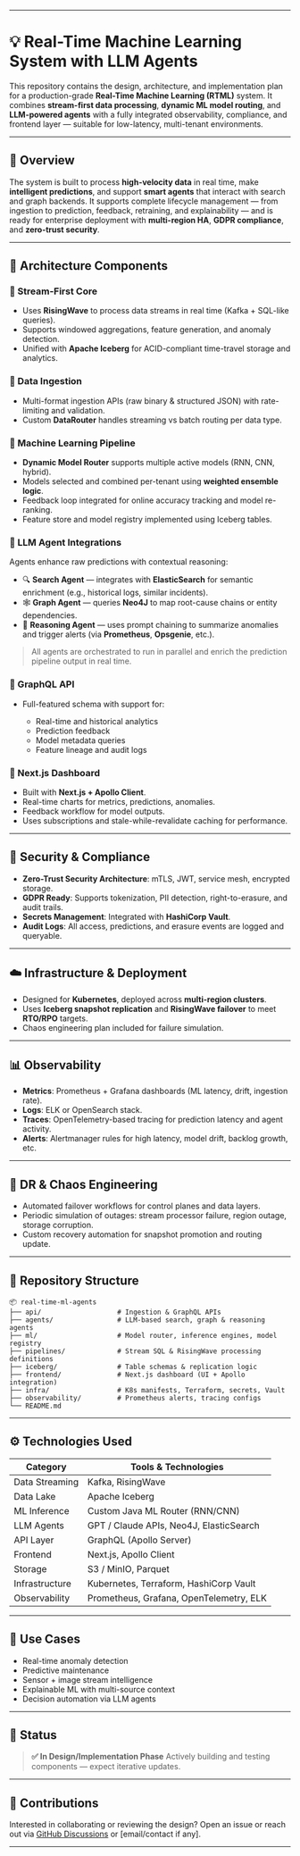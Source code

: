 

---

# 💡 Real-Time Machine Learning System with LLM Agents

This repository contains the design, architecture, and implementation plan for a production-grade **Real-Time Machine Learning (RTML)** system. It combines **stream-first data processing**, **dynamic ML model routing**, and **LLM-powered agents** with a fully integrated observability, compliance, and frontend layer — suitable for low-latency, multi-tenant environments.

---

## 🚀 Overview

The system is built to process **high-velocity data** in real time, make **intelligent predictions**, and support **smart agents** that interact with search and graph backends. It supports complete lifecycle management — from ingestion to prediction, feedback, retraining, and explainability — and is ready for enterprise deployment with **multi-region HA**, **GDPR compliance**, and **zero-trust security**.

---

## 🧱 Architecture Components

### 🔹 Stream-First Core

* Uses **RisingWave** to process data streams in real time (Kafka + SQL-like queries).
* Supports windowed aggregations, feature generation, and anomaly detection.
* Unified with **Apache Iceberg** for ACID-compliant time-travel storage and analytics.

### 🔹 Data Ingestion

* Multi-format ingestion APIs (raw binary & structured JSON) with rate-limiting and validation.
* Custom **DataRouter** handles streaming vs batch routing per data type.

### 🔹 Machine Learning Pipeline

* **Dynamic Model Router** supports multiple active models (RNN, CNN, hybrid).
* Models selected and combined per-tenant using **weighted ensemble logic**.
* Feedback loop integrated for online accuracy tracking and model re-ranking.
* Feature store and model registry implemented using Iceberg tables.

### 🔹 LLM Agent Integrations

Agents enhance raw predictions with contextual reasoning:

* 🔍 **Search Agent** — integrates with **ElasticSearch** for semantic enrichment (e.g., historical logs, similar incidents).
* 🕸️ **Graph Agent** — queries **Neo4J** to map root-cause chains or entity dependencies.
* 🧠 **Reasoning Agent** — uses prompt chaining to summarize anomalies and trigger alerts (via **Prometheus**, **Opsgenie**, etc.).

> All agents are orchestrated to run in parallel and enrich the prediction pipeline output in real time.

### 🔹 GraphQL API

* Full-featured schema with support for:

  * Real-time and historical analytics
  * Prediction feedback
  * Model metadata queries
  * Feature lineage and audit logs

### 🔹 Next.js Dashboard

* Built with **Next.js + Apollo Client**.
* Real-time charts for metrics, predictions, anomalies.
* Feedback workflow for model outputs.
* Uses subscriptions and stale-while-revalidate caching for performance.

---

## 🔐 Security & Compliance

* **Zero-Trust Security Architecture**: mTLS, JWT, service mesh, encrypted storage.
* **GDPR Ready**: Supports tokenization, PII detection, right-to-erasure, and audit trails.
* **Secrets Management**: Integrated with **HashiCorp Vault**.
* **Audit Logs**: All access, predictions, and erasure events are logged and queryable.

---

## ☁️ Infrastructure & Deployment

* Designed for **Kubernetes**, deployed across **multi-region clusters**.
* Uses **Iceberg snapshot replication** and **RisingWave failover** to meet **RTO/RPO** targets.
* Chaos engineering plan included for failure simulation.

---

## 📊 Observability

* **Metrics**: Prometheus + Grafana dashboards (ML latency, drift, ingestion rate).
* **Logs**: ELK or OpenSearch stack.
* **Traces**: OpenTelemetry-based tracing for prediction latency and agent activity.
* **Alerts**: Alertmanager rules for high latency, model drift, backlog growth, etc.

---

## 🧪 DR & Chaos Engineering

* Automated failover workflows for control planes and data layers.
* Periodic simulation of outages: stream processor failure, region outage, storage corruption.
* Custom recovery automation for snapshot promotion and routing update.

---

## 📁 Repository Structure

```
📦 real-time-ml-agents
├── api/                   # Ingestion & GraphQL APIs
├── agents/                # LLM-based search, graph & reasoning agents
├── ml/                    # Model router, inference engines, model registry
├── pipelines/             # Stream SQL & RisingWave processing definitions
├── iceberg/               # Table schemas & replication logic
├── frontend/              # Next.js dashboard (UI + Apollo integration)
├── infra/                 # K8s manifests, Terraform, secrets, Vault
├── observability/         # Prometheus alerts, tracing configs
└── README.md
```

---

## ⚙️ Technologies Used

| Category       | Tools & Technologies                    |
| -------------- | --------------------------------------- |
| Data Streaming | Kafka, RisingWave                       |
| Data Lake      | Apache Iceberg                          |
| ML Inference   | Custom Java ML Router (RNN/CNN)         |
| LLM Agents     | GPT / Claude APIs, Neo4J, ElasticSearch |
| API Layer      | GraphQL (Apollo Server)                 |
| Frontend       | Next.js, Apollo Client                  |
| Storage        | S3 / MinIO, Parquet                     |
| Infrastructure | Kubernetes, Terraform, HashiCorp Vault  |
| Observability  | Prometheus, Grafana, OpenTelemetry, ELK |

---

## 🎯 Use Cases

* Real-time anomaly detection
* Predictive maintenance
* Sensor + image stream intelligence
* Explainable ML with multi-source context
* Decision automation via LLM agents

---

## 📌 Status

> **✅ In Design/Implementation Phase**
> Actively building and testing components — expect iterative updates.

---

## 🤝 Contributions

Interested in collaborating or reviewing the design?
Open an issue or reach out via [GitHub Discussions](#) or \[email/contact if any].

---
